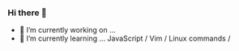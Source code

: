 ### Hi there 👋

- 🔭 I’m currently working on ... 
- 🌱 I’m currently learning ... JavaScript / Vim / Linux commands / 

<!--
**jin1401/jin1401** is a ✨ _special_ ✨ repository because its `README.md` (this file) appears on your GitHub profile.

Here are some ideas to get you started:


- 👯 I’m looking to collaborate on ...
- 🤔 I’m looking for help with ...
- 💬 Ask me about ...
- 📫 How to reach me: ...
- 😄 Pronouns: ...
- ⚡ Fun fact: ...
-->
